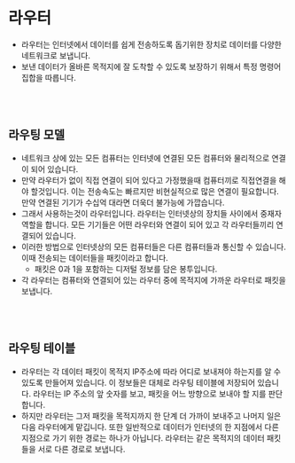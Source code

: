 # 라우터

- 라우터는 인터넷에서 데이터를 쉽게 전송하도록 돕기위한 장치로 데이터를 다양한 네트워크로 보냅니다.
- 보낸 데이터가 올바른 목적지에 잘 도착할 수 있도록 보장하기 위해서 특정 명령어 집합을 따릅니다.

<br>

<br>

## 라우팅 모델

- 네트워크 상에 있는 모든 컴퓨터는 인터넷에 연결된 모든 컴퓨터와 물리적으로 연결이 되어 있습니다.
- 만약 라우터가 없이 직접 연결이 되어 있다고 가정했을때 컴퓨터끼로 직접연결을 해야 할것입니다. 이는 전송속도는 빠르지만 비현실적으로 많은 연결이 필요합니다. 만약 연결된 기기가 수십억 대라면 더욱더 불가능에 가깝습니다.
- 그래서 사용하는것이 라우터입니다. 라우터는 인터넷상의 장치들 사이에서 중재자 역할을 합니다. 모든 기기들은 어떤 라우터와 연결이 되어 있고 각 라우터들끼리 연결되어 있습니다.
- 이러한 방법으로 인터넷상의 모든 컴퓨터들은 다른 컴퓨터들과 통신할 수 있습니다. 이때 전송되는 데이터들을 패킷이라고 합니다. 
  - 패킷은 0과 1을 포함하는 디저털 정보를 담은 봉투입니다.
- 각 라우터는 컴퓨터와 연결되어 있는 라우터 중에 목적지에 가까운 라우터로 패킷을 보냅니다.

<br>

<br>

## 라우팅 테이블

- 라우터는 각 데이터 패킷이 목적지 IP주소에 따라 어디로 보내져야 하는지를 알 수 있도록 만들어져 있습니다. 이 정보들은 대체로 라우팅 테이블에 저장되어 있습니다. 라우터는 IP 주소의 앞 숫자를 보고, 패킷을 어느 방향으로 보내야 할 지를 판단합니다.
- 하지만 라우터는 그저 패킷을 목적지까지 한 단계 더 가까이 보내주고 나머지 일은 다음 라우터에게 맡깁니다. 또한 일반적으로 데이터가 인터넷의 한 지점에서 다른 지점으로 가기 위한 경로는 하나가 아닙니다. 라우터는 같은 목적지의 데이터 패킷들을 서로 다른 경로로 보냅니다.